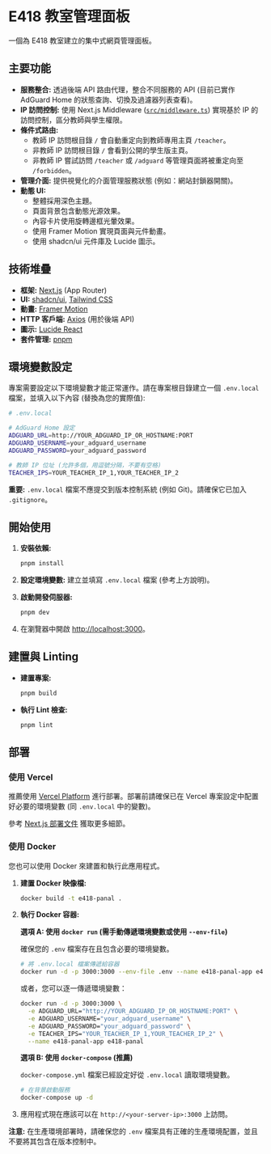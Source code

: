 # E418 教室管理面板

一個為 E418 教室建立的集中式網頁管理面板。

## 主要功能

- **服務整合:** 透過後端 API 路由代理，整合不同服務的 API (目前已實作 AdGuard Home 的狀態查詢、切換及過濾器列表查看)。
- **IP 訪問控制:** 使用 Next.js Middleware ([`src/middleware.ts`](mdc:src/middleware.ts)) 實現基於 IP 的訪問控制，區分教師與學生權限。
- **條件式路由:**
    - 教師 IP 訪問根目錄 `/` 會自動重定向到教師專用主頁 `/teacher`。
    - 非教師 IP 訪問根目錄 `/` 會看到公開的學生版主頁。
    - 非教師 IP 嘗試訪問 `/teacher` 或 `/adguard` 等管理頁面將被重定向至 `/forbidden`。
- **管理介面:** 提供視覺化的介面管理服務狀態 (例如：網站封鎖器開關)。
- **動態 UI:**
    - 整體採用深色主題。
    - 頁面背景包含動態光源效果。
    - 內容卡片使用旋轉邊框光暈效果。
    - 使用 Framer Motion 實現頁面與元件動畫。
    - 使用 shadcn/ui 元件庫及 Lucide 圖示。

## 技術堆疊

- **框架:** [Next.js](https://nextjs.org/) (App Router)
- **UI:** [shadcn/ui](https://ui.shadcn.com/), [Tailwind CSS](https://tailwindcss.com/)
- **動畫:** [Framer Motion](https://www.framer.com/motion/)
- **HTTP 客戶端:** [Axios](https://axios-http.com/) (用於後端 API)
- **圖示:** [Lucide React](https://lucide.dev/)
- **套件管理:** [pnpm](https://pnpm.io/)

## 環境變數設定

專案需要設定以下環境變數才能正常運作。請在專案根目錄建立一個 `.env.local` 檔案，並填入以下內容 (替換為您的實際值):

```bash
# .env.local

# AdGuard Home 設定
ADGUARD_URL=http://YOUR_ADGUARD_IP_OR_HOSTNAME:PORT
ADGUARD_USERNAME=your_adguard_username
ADGUARD_PASSWORD=your_adguard_password

# 教師 IP 位址 (允許多個，用逗號分隔，不要有空格)
TEACHER_IPS=YOUR_TEACHER_IP_1,YOUR_TEACHER_IP_2
```

**重要:** `.env.local` 檔案不應提交到版本控制系統 (例如 Git)。請確保它已加入 `.gitignore`。

## 開始使用

1.  **安裝依賴:**
    ```bash
    pnpm install
    ```

2.  **設定環境變數:**
    建立並填寫 `.env.local` 檔案 (參考上方說明)。

3.  **啟動開發伺服器:**
    ```bash
    pnpm dev
    ```

4.  在瀏覽器中開啟 [http://localhost:3000](http://localhost:3000)。

## 建置與 Linting

- **建置專案:**
  ```bash
  pnpm build
  ```
- **執行 Lint 檢查:**
  ```bash
  pnpm lint
  ```

## 部署

### 使用 Vercel

推薦使用 [Vercel Platform](https://vercel.com/new) 進行部署。部署前請確保已在 Vercel 專案設定中配置好必要的環境變數 (同 `.env.local` 中的變數)。

參考 [Next.js 部署文件](https://nextjs.org/docs/app/building-your-application/deploying) 獲取更多細節。

### 使用 Docker

您也可以使用 Docker 來建置和執行此應用程式。

1.  **建置 Docker 映像檔:**
    ```bash
    docker build -t e418-panal .
    ```

2.  **執行 Docker 容器:**

    **選項 A: 使用 `docker run` (需手動傳遞環境變數或使用 `--env-file`)**

    確保您的 `.env` 檔案存在且包含必要的環境變數。

    ```bash
    # 將 .env.local 檔案傳遞給容器
    docker run -d -p 3000:3000 --env-file .env --name e418-panal-app e418-panal
    ```

    或者，您可以逐一傳遞環境變數：
    ```bash
    docker run -d -p 3000:3000 \
      -e ADGUARD_URL="http://YOUR_ADGUARD_IP_OR_HOSTNAME:PORT" \
      -e ADGUARD_USERNAME="your_adguard_username" \
      -e ADGUARD_PASSWORD="your_adguard_password" \
      -e TEACHER_IPS="YOUR_TEACHER_IP_1,YOUR_TEACHER_IP_2" \
      --name e418-panal-app e418-panal
    ```

    **選項 B: 使用 `docker-compose` (推薦)**

    `docker-compose.yml` 檔案已經設定好從 `.env.local` 讀取環境變數。

    ```bash
    # 在背景啟動服務
    docker-compose up -d
    ```

3.  應用程式現在應該可以在 `http://<your-server-ip>:3000` 上訪問。

**注意:** 在生產環境部署時，請確保您的 `.env` 檔案具有正確的生產環境配置，並且不要將其包含在版本控制中。

